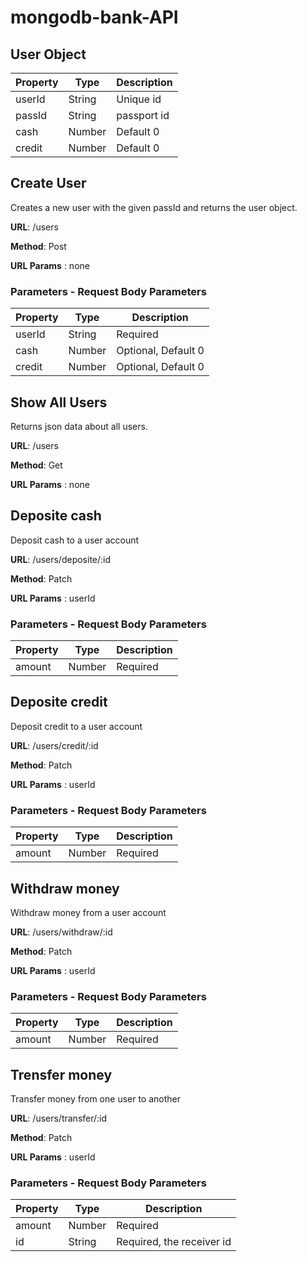 # mongodb-bank-API
## User Object
Property | Type| Description
------------- | ------------- | -------------
userId  | String  | Unique id
passId  | String  | passport id
cash | Number | Default 0
credit  | Number | Default 0

## Create User
Creates a new user with the given passId and returns the user object.

**URL**:
/users

**Method**: Post

**URL Params** : none

### Parameters - Request Body Parameters
Property | Type| Description
------------- | ------------- | -------------
userId  | String  | Required
cash | Number | Optional, Default 0
credit  | Number | Optional, Default 0

## Show All Users
Returns json data about all users.

**URL**:
/users

**Method**: Get

**URL Params** : none

## Deposite cash
Deposit cash to a user account

**URL**:
/users/deposite/:id

**Method**: Patch

**URL Params** : userId

### Parameters - Request Body Parameters
Property | Type| Description
------------- | ------------- | -------------
amount | Number  | Required

## Deposite credit
Deposit credit to a user account

**URL**:
/users/credit/:id

**Method**: Patch

**URL Params** : userId

### Parameters - Request Body Parameters
Property | Type| Description
------------- | ------------- | -------------
amount | Number  | Required

## Withdraw money
Withdraw money from a user account

**URL**:
/users/withdraw/:id

**Method**: Patch

**URL Params** : userId

### Parameters - Request Body Parameters
Property | Type| Description
------------- | ------------- | -------------
amount | Number  | Required

## Trensfer money
Transfer money from one user to another

**URL**:
/users/transfer/:id

**Method**: Patch

**URL Params** : userId

### Parameters - Request Body Parameters
Property | Type| Description
------------- | ------------- | -------------
amount | Number  | Required
id | String  | Required, the receiver id


